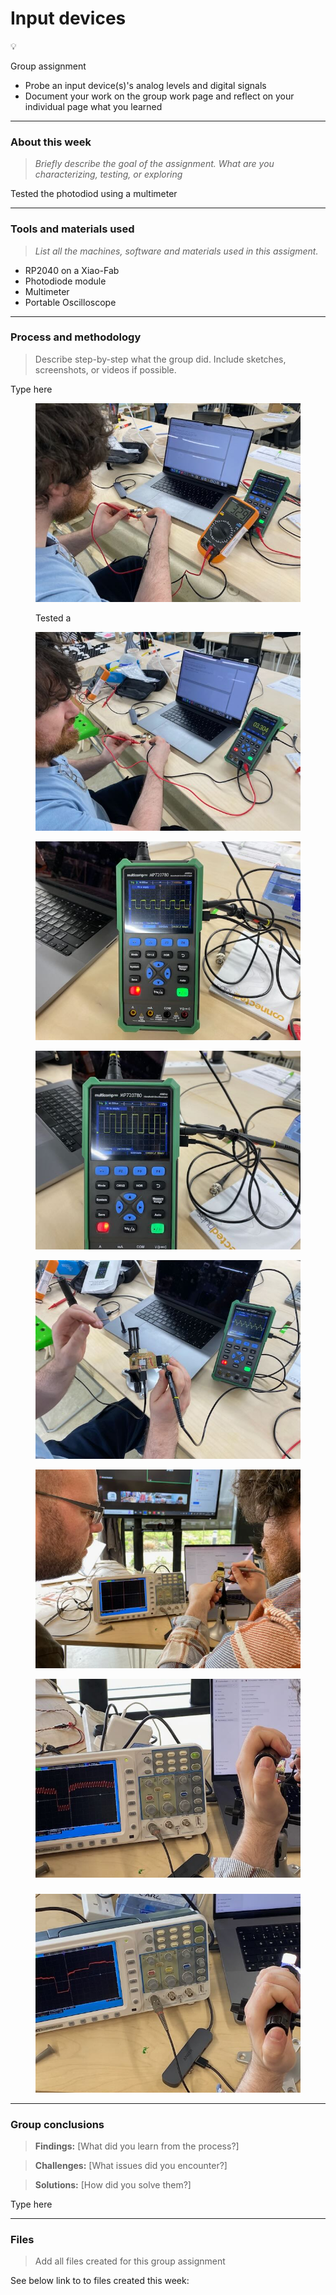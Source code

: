 # Input devices

💡

Group assignment

* Probe an input device(s)'s analog levels and digital signals
* Document your work on the group work page and reflect on your individual page what you learned

***

### About this week <a href="#id-19caf66e-e64e-809a-8067-c0a562d4cd5d" id="id-19caf66e-e64e-809a-8067-c0a562d4cd5d"></a>

> _Briefly describe the goal of the assignment. What are you characterizing, testing, or exploring_

Tested the photodiod using a multimeter

***

### Tools and materials used <a href="#id-19caf66e-e64e-804a-84e2-c95d27832530" id="id-19caf66e-e64e-804a-84e2-c95d27832530"></a>

> _List all the machines, software and materials used in this assigment._

* RP2040 on a Xiao-Fab
* Photodiode module
* Multimeter
* Portable Oscilloscope

***

### Process and methodology <a href="#id-19caf66e-e64e-8054-9dee-c5fe2f4a5730" id="id-19caf66e-e64e-8054-9dee-c5fe2f4a5730"></a>

> Describe step-by-step what the group did. Include sketches, screenshots, or videos if possible.

Type here

<figure><img src=".gitbook/assets/w9-sc2-1.jpeg" alt=""><figcaption><p>Tested a </p></figcaption></figure>

<figure><img src=".gitbook/assets/w9-sc2-2.jpeg" alt=""><figcaption></figcaption></figure>

<figure><img src=".gitbook/assets/w9-sc2-3.jpeg" alt=""><figcaption></figcaption></figure>

<figure><img src=".gitbook/assets/w9-sc2-4.jpeg" alt=""><figcaption></figcaption></figure>

<figure><img src=".gitbook/assets/w9-sc2-5.jpeg" alt=""><figcaption></figcaption></figure>

<figure><img src=".gitbook/assets/w9-sc3-1.jpeg" alt=""><figcaption></figcaption></figure>

<figure><img src=".gitbook/assets/w9-sc3-2.jpeg" alt=""><figcaption></figcaption></figure>

### &#x20;<a href="#id-19caf66e-e64e-80ec-8097-cc6097eeb639" id="id-19caf66e-e64e-80ec-8097-cc6097eeb639"></a>

<figure><img src=".gitbook/assets/w9-sc3-3.jpeg" alt=""><figcaption></figcaption></figure>

***

### Group conclusions <a href="#id-19caf66e-e64e-80ec-8097-cc6097eeb639" id="id-19caf66e-e64e-80ec-8097-cc6097eeb639"></a>

> **Findings:** \[What did you learn from the process?]

> **Challenges:** \[What issues did you encounter?]

> **Solutions:** \[How did you solve them?]

Type here

***

### Files <a href="#id-19caf66e-e64e-805a-80a5-e0f800c3b45e" id="id-19caf66e-e64e-805a-80a5-e0f800c3b45e"></a>

> Add all files created for this group assignment

See below link to to files created this week:
